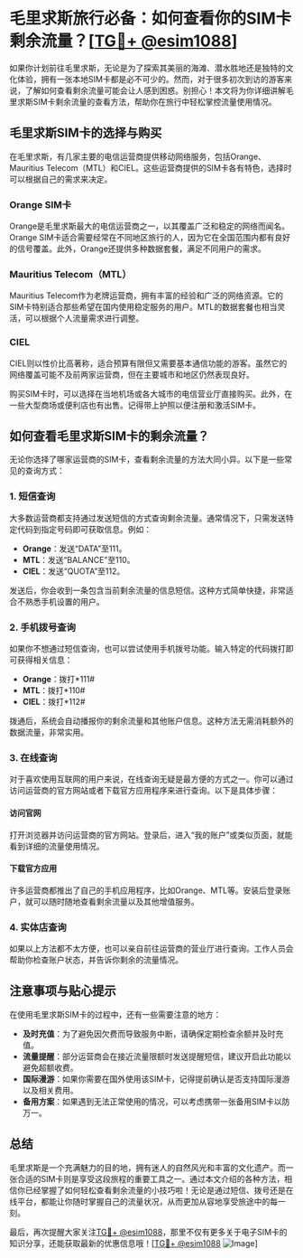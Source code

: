 # 毛里求斯旅行必备：如何查看你的SIM卡剩余流量？[[TG💪+ @esim1088](https://t.me/s/esim1088)]

如果你计划前往毛里求斯，无论是为了探索其美丽的海滩、潜水胜地还是独特的文化体验，拥有一张本地SIM卡都是必不可少的。然而，对于很多初次到访的游客来说，了解如何查看剩余流量可能会让人感到困惑。别担心！本文将为你详细讲解毛里求斯SIM卡剩余流量的查看方法，帮助你在旅行中轻松掌控流量使用情况。

## 毛里求斯SIM卡的选择与购买

在毛里求斯，有几家主要的电信运营商提供移动网络服务，包括Orange、Mauritius Telecom（MTL）和CIEL。这些运营商提供的SIM卡各有特色，选择时可以根据自己的需求来决定。

### Orange SIM卡

Orange是毛里求斯最大的电信运营商之一，以其覆盖广泛和稳定的网络而闻名。Orange SIM卡适合需要经常在不同地区旅行的人，因为它在全国范围内都有良好的信号覆盖。此外，Orange还提供多种数据套餐，满足不同用户的需求。

### Mauritius Telecom（MTL）

Mauritius Telecom作为老牌运营商，拥有丰富的经验和广泛的网络资源。它的SIM卡特别适合那些希望在国内使用稳定服务的用户。MTL的数据套餐也相当灵活，可以根据个人流量需求进行调整。

### CIEL

CIEL则以性价比高著称，适合预算有限但又需要基本通信功能的游客。虽然它的网络覆盖可能不及前两家运营商，但在主要城市和地区仍然表现良好。

购买SIM卡时，可以选择在当地机场或各大城市的电信营业厅直接购买。此外，在一些大型商场或便利店也有出售。记得带上护照以便注册和激活SIM卡。

## 如何查看毛里求斯SIM卡的剩余流量？

无论你选择了哪家运营商的SIM卡，查看剩余流量的方法大同小异。以下是一些常见的查询方式：

### 1. 短信查询

大多数运营商都支持通过发送短信的方式查询剩余流量。通常情况下，只需发送特定代码到指定号码即可获取信息。例如：

- **Orange**：发送“DATA”至111。
- **MTL**：发送“BALANCE”至110。
- **CIEL**：发送“QUOTA”至112。

发送后，你会收到一条包含当前剩余流量的信息短信。这种方式简单快捷，非常适合不熟悉手机设置的用户。

### 2. 手机拨号查询

如果你不想通过短信查询，也可以尝试使用手机拨号功能。输入特定的代码拨打即可获得相关信息：

- **Orange**：拨打*111#
- **MTL**：拨打*110#
- **CIEL**：拨打*112#

拨通后，系统会自动播报你的剩余流量和其他账户信息。这种方法无需消耗额外的数据流量，非常实用。

### 3. 在线查询

对于喜欢使用互联网的用户来说，在线查询无疑是最方便的方式之一。你可以通过访问运营商的官方网站或者下载官方应用程序来进行查询。以下是具体步骤：

#### 访问官网
打开浏览器并访问运营商的官方网站。登录后，进入“我的账户”或类似页面，就能看到详细的流量使用情况。

#### 下载官方应用
许多运营商都推出了自己的手机应用程序，比如Orange、MTL等。安装后登录账户，就可以随时随地查看剩余流量以及其他增值服务。

### 4. 实体店查询

如果以上方法都不太方便，也可以亲自前往运营商的营业厅进行查询。工作人员会帮助你检查账户状态，并告诉你剩余的流量情况。

## 注意事项与贴心提示

在使用毛里求斯SIM卡的过程中，还有一些需要注意的地方：

- **及时充值**：为了避免因欠费而导致服务中断，请确保定期检查余额并及时充值。
- **流量提醒**：部分运营商会在接近流量限额时发送提醒短信，建议开启此功能以避免超额收费。
- **国际漫游**：如果你需要在国外使用该SIM卡，记得提前确认是否支持国际漫游以及相关费用。
- **备用方案**：如果遇到无法正常使用的情况，可以考虑携带一张备用SIM卡以防万一。

## 总结

毛里求斯是一个充满魅力的目的地，拥有迷人的自然风光和丰富的文化遗产。而一张合适的SIM卡则是享受这段旅程的重要工具之一。通过本文介绍的各种方法，相信你已经掌握了如何轻松查看剩余流量的小技巧啦！无论是通过短信、拨号还是在线平台，都能让你随时掌握自己的流量状况，从而更加从容地享受旅途中的每一刻。

最后，再次提醒大家关注[TG💪+ @esim1088](https://t.me/s/esim1088)，那里不仅有更多关于电子SIM卡的知识分享，还能获取最新的优惠信息哦！[[TG💪+ @esim1088](https://t.me/s/esim1088) ![Image](https://i.postimg.cc/4NQfJmqS/Snipaste-2025-05-13-00-14-12.png)]